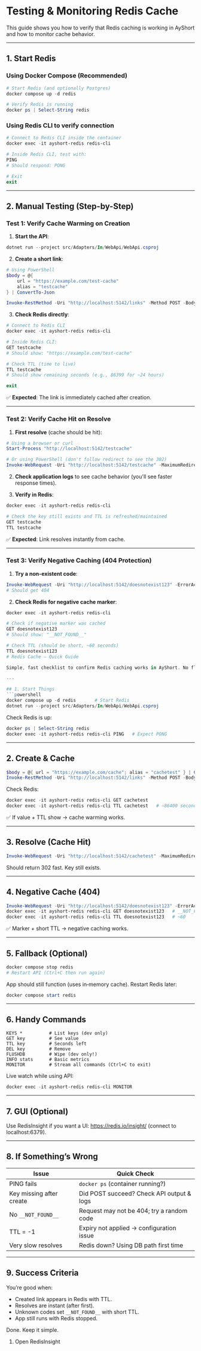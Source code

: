 # Testing & Monitoring Redis Cache

This guide shows you how to verify that Redis caching is working in AyShort and how to monitor cache behavior.

---

## 1. Start Redis

### Using Docker Compose (Recommended)
```powershell
# Start Redis (and optionally Postgres)
docker compose up -d redis

# Verify Redis is running
docker ps | Select-String redis
```

### Using Redis CLI to verify connection
```powershell
# Connect to Redis CLI inside the container
docker exec -it ayshort-redis redis-cli

# Inside Redis CLI, test with:
PING
# Should respond: PONG

# Exit
exit
```

---

## 2. Manual Testing (Step-by-Step)

### Test 1: Verify Cache Warming on Creation

1. **Start the API**:
```powershell
dotnet run --project src/Adapters/In/WebApi/WebApi.csproj
```

2. **Create a short link**:
```powershell
# Using PowerShell
$body = @{
    url = "https://example.com/test-cache"
    alias = "testcache"
} | ConvertTo-Json

Invoke-RestMethod -Uri "http://localhost:5142/links" -Method POST -Body $body -ContentType "application/json"
```

3. **Check Redis directly**:
```powershell
# Connect to Redis CLI
docker exec -it ayshort-redis redis-cli

# Inside Redis CLI:
GET testcache
# Should show: "https://example.com/test-cache"

# Check TTL (time to live)
TTL testcache
# Should show remaining seconds (e.g., 86399 for ~24 hours)

exit
```

✅ **Expected**: The link is immediately cached after creation.

---

### Test 2: Verify Cache Hit on Resolve

1. **First resolve** (cache should be hit):
```powershell
# Using a browser or curl
Start-Process "http://localhost:5142/testcache"

# Or using PowerShell (don't follow redirect to see the 302)
Invoke-WebRequest -Uri "http://localhost:5142/testcache" -MaximumRedirection 0 -ErrorAction SilentlyContinue
```

2. **Check application logs** to see cache behavior (you'll see faster response times).

3. **Verify in Redis**:
```powershell
docker exec -it ayshort-redis redis-cli

# Check the key still exists and TTL is refreshed/maintained
GET testcache
TTL testcache
```

✅ **Expected**: Link resolves instantly from cache.

---

### Test 3: Verify Negative Caching (404 Protection)

1. **Try a non-existent code**:
```powershell
Invoke-WebRequest -Uri "http://localhost:5142/doesnotexist123" -ErrorAction SilentlyContinue
# Should get 404
```

2. **Check Redis for negative cache marker**:
```powershell
docker exec -it ayshort-redis redis-cli

# Check if negative marker was cached
GET doesnotexist123
# Should show: "__NOT_FOUND__"

# Check TTL (should be short, ~60 seconds)
TTL doesnotexist123
﻿# Redis Cache – Quick Guide

Simple, fast checklist to confirm Redis caching works in AyShort. No fluff.

---

## 1. Start Things
```powershell
docker compose up -d redis       # Start Redis
dotnet run --project src/Adapters/In/WebApi/WebApi.csproj
```
Check Redis is up:
```powershell
docker ps | Select-String redis
docker exec -it ayshort-redis redis-cli PING   # Expect PONG
```

---

## 2. Create & Cache
```powershell
$body = @{ url = "https://example.com/cache"; alias = "cachetest" } | ConvertTo-Json
Invoke-RestMethod -Uri "http://localhost:5142/links" -Method POST -Body $body -ContentType "application/json"
```
Check Redis:
```powershell
docker exec -it ayshort-redis redis-cli GET cachetest
docker exec -it ayshort-redis redis-cli TTL cachetest   # ~86400 seconds
```
✅ If value + TTL show → cache warming works.

---

## 3. Resolve (Cache Hit)
```powershell
Invoke-WebRequest -Uri "http://localhost:5142/cachetest" -MaximumRedirection 0 -ErrorAction SilentlyContinue
```
Should return 302 fast. Key still exists.

---

## 4. Negative Cache (404)
```powershell
Invoke-WebRequest -Uri "http://localhost:5142/doesnotexist123" -ErrorAction SilentlyContinue | Out-Null
docker exec -it ayshort-redis redis-cli GET doesnotexist123   # __NOT_FOUND__
docker exec -it ayshort-redis redis-cli TTL doesnotexist123   # ~60
```
✅ Marker + short TTL → negative caching works.

---

## 5. Fallback (Optional)
```powershell
docker compose stop redis
# Restart API (Ctrl+C then run again)
```
App should still function (uses in‑memory cache). Restart Redis later:
```powershell
docker compose start redis
```

---

## 6. Handy Commands
```redis
KEYS *          # List keys (dev only)
GET key         # See value
TTL key         # Seconds left
DEL key         # Remove
FLUSHDB         # Wipe (dev only!)
INFO stats      # Basic metrics
MONITOR         # Stream all commands (Ctrl+C to exit)
```
Live watch while using API:
```powershell
docker exec -it ayshort-redis redis-cli MONITOR
```

---

## 7. GUI (Optional)
Use RedisInsight if you want a UI: https://redis.io/insight/ (connect to localhost:6379).

---

## 8. If Something’s Wrong
| Issue | Quick Check |
|-------|-------------|
| PING fails | `docker ps` (container running?) |
| Key missing after create | Did POST succeed? Check API output & logs |
| No `__NOT_FOUND__` | Request may not be 404; try a random code |
| TTL = -1 | Expiry not applied → configuration issue |
| Very slow resolves | Redis down? Using DB path first time |

---

## 9. Success Criteria
You’re good when:
* Created link appears in Redis with TTL.
* Resolves are instant (after first).
* Unknown codes set `__NOT_FOUND__` with short TTL.
* App still runs with Redis stopped.

Done. Keep it simple.
1. Open RedisInsight
